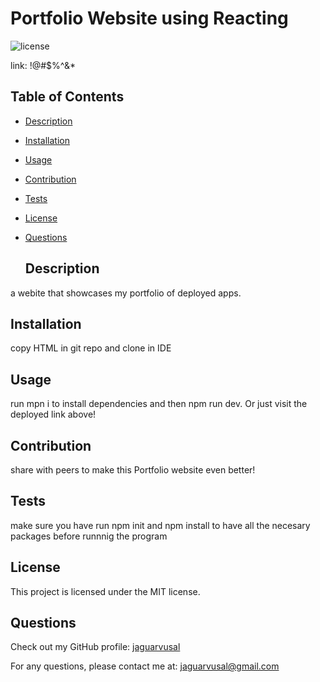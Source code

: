 # Portfolio Website using Reacting

  ![license](https://img.shields.io/badge/license-MIT-blue.svg)

  link: !@#$%^&*

  ## Table of Contents

- [Description](#description)
- [Installation](#installation)
- [Usage](#usage)
- [Contribution](#contribution)
- [Tests](#tests)
- [License](#license)
- [Questions](#questions)

  ## Description

a webite that showcases my portfolio of deployed apps.

  ## Installation

  copy HTML in git repo and clone in IDE

  ## Usage

 run mpn i to install dependencies and then npm run dev. Or just visit the deployed link above!

  ## Contribution

  share with peers to make this Portfolio website even better!

  ## Tests

  make sure you have run npm init and npm install to have all the necesary packages before runnnig the program

  ## License

  This project is licensed under the MIT license.

  ## Questions

  Check out my GitHub profile: [jaguarvusal](https://github.com/jaguarvusal)

  For any questions, please contact me at: [jaguarvusal@gmail.com](mailto:#{data.email})
